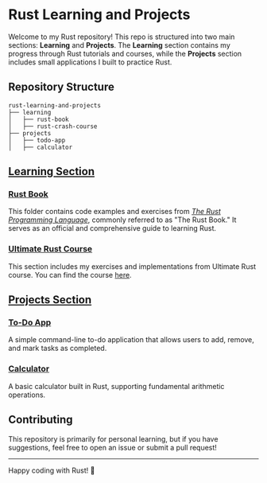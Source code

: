 # Rust Learning and Projects

Welcome to my Rust repository! This repo is structured into two main sections: **Learning** and **Projects**. The **Learning** section contains my progress through Rust tutorials and courses, while the **Projects** section includes small applications I built to practice Rust.

## Repository Structure
```
rust-learning-and-projects
├── learning
│   ├── rust-book
│   ├── rust-crash-course
├── projects
│   ├── todo-app
│   ├── calculator
```
## [Learning Section](./tree/main/learning) 

### [Rust Book](https://github.com/gianlucarea/exploring-rust/tree/main/learning/rust-book)
This folder contains code examples and exercises from *[The Rust Programming Language](https://doc.rust-lang.org/book/)*, commonly referred to as "The Rust Book." It serves as an official and comprehensive guide to learning Rust.

### [Ultimate Rust Course]((https://github.com/gianlucarea/exploring-rust/tree/main/learning/rust-crash-course))
This section includes my exercises and implementations from Ultimate Rust course. You can find the course [here](https://www.udemy.com/course/ultimate-rust-crash-course/).

## [Projects Section](https://github.com/gianlucarea/exploring-rust/tree/main/projects)

### [To-Do App](https://github.com/gianlucarea/exploring-rust/tree/main/projects/todoapp)
A simple command-line to-do application that allows users to add, remove, and mark tasks as completed.

### [Calculator](https://github.com/gianlucarea/exploring-rust/tree/main/projects/calculator)
A basic calculator built in Rust, supporting fundamental arithmetic operations.

## Contributing
This repository is primarily for personal learning, but if you have suggestions, feel free to open an issue or submit a pull request!

---
Happy coding with Rust! 🦀


